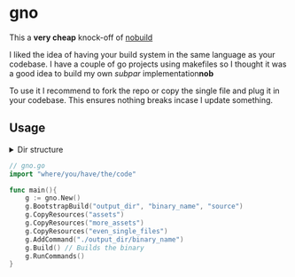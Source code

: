 # gno

This a **very cheap** knock-off of [nobuild](https://github.com/tsoding/nobuild)

I liked the idea of having your build system in the same language as your codebase.
I have a couple of go projects using makefiles so I thought it was a good idea to
build my own *subpar* implementation**nob**

To use it I recommend to fork the repo or copy the single file and plug it in your codebase.
This ensures nothing breaks incase I update something.

## Usage
<details>
<summary>
Dir structure
</summary>

```console
.
├── cmd
│   └── gno.go
│
└── Rest of your codebase..
```
</details>

```go
// gno.go
import "where/you/have/the/code"

func main(){
	g := gno.New()
	g.BootstrapBuild("output_dir", "binary_name", "source")
	g.CopyResources("assets")
	g.CopyResources("more_assets")
	g.CopyResources("even_single_files")
	g.AddCommand("./output_dir/binary_name")
	g.Build() // Builds the binary
	g.RunCommands()
}
```
